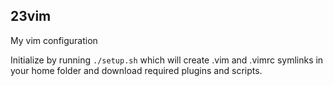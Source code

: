 ## 23vim
My vim configuration

Initialize by running `./setup.sh` which will create .vim and .vimrc symlinks in your home folder and download required plugins and scripts.
